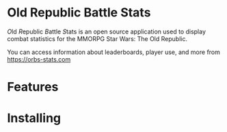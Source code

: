 # Old Republic Battle Stats

*O*ld *R*epublic *B*attle *S*tats is an open source application used to display combat statistics for the MMORPG Star Wars: The Old Republic. 

You can access information about leaderboards, player use, and more from https://orbs-stats.com

# Features

# Installing

